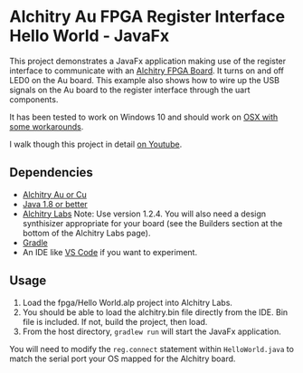 # Alchitry Au FPGA Register Interface Hello World - JavaFx

This project demonstrates a JavaFx application making use of the register interface to communicate
with an [Alchitry FPGA Board](https://www.sparkfun.com/search/results?term=alchitry). It turns
on and off LED0 on the Au board. This example also shows how to wire up the USB signals on the Au
board to the register interface through the uart components.

It has been tested to work on Windows 10 and should work on [OSX with some workarounds](https://forum.alchitry.com/thread-264.html?highlight=mac).

I walk though this project in detail [on Youtube](https://youtu.be/atH0MS5fdDA).

## Dependencies
* [Alchitry Au or Cu](https://www.sparkfun.com/products/16527)
* [Java 1.8 or better](https://java.com/en/download/manual.jsp)
* [Alchitry Labs](https://alchitry.com/pages/alchitry-labs) Note: Use version 1.2.4. You will also need a design synthisizer appropriate
for your board (see the Builders section at the bottom of the Alchitry Labs page).
* [Gradle](https://gradle.org/install/)
* An IDE like [VS Code](https://code.visualstudio.com/Download) if you want to experiment.

## Usage
1. Load the fpga/Hello World.alp project into Alchitry Labs.
2. You should be able to load the alchitry.bin file directly from the IDE. Bin file is included.
If not, build the project, then load.
3. From the host directory, `gradlew run` will start the JavaFx application.

You will need to modify the `reg.connect` statement within `HelloWorld.java` to match the serial port your OS mapped
for the Alchitry board.
